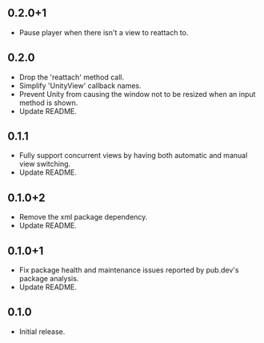 ## 0.2.0+1

* Pause player when there isn't a view to reattach to.

## 0.2.0

* Drop the 'reattach' method call.
* Simplify 'UnityView' callback names.
* Prevent Unity from causing the window not to be resized when an input method is shown.
* Update README.

## 0.1.1

* Fully support concurrent views by having both automatic and manual view switching.
* Update README.

## 0.1.0+2

* Remove the xml package dependency.
* Update README.

## 0.1.0+1

* Fix package health and maintenance issues reported by pub.dev's package analysis.
* Update README.

## 0.1.0

* Initial release.
